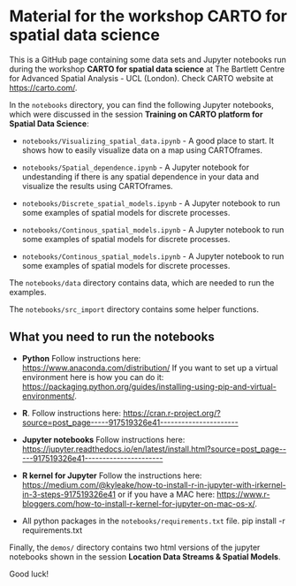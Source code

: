 # Material for the workshop CARTO for spatial data science

This is a GitHub page containing some data sets and Jupyter notebooks run during the workshop **CARTO for spatial data science** at The Bartlett Centre for Advanced Spatial Analysis - UCL (London). Check CARTO website at https://carto.com/.

In the `notebooks` directory, you can find the following Jupyter notebooks, which were discussed in the session **Training on CARTO platform for Spatial Data Science**:

- `notebooks/Visualizing_spatial_data.ipynb` - A good place to start. It shows how to easily visualize data on a map using CARTOframes.

- `notebooks/Spatial_dependence.ipynb` - A Jupyter notebook for undestanding if there is any spatial dependence in your data and visualize the results using CARTOframes.

- `notebooks/Discrete_spatial_models.ipynb` - A Jupyter notebook to run some examples of spatial models for discrete processes.

- `notebooks/Continous_spatial_models.ipynb` - A Jupyter notebook to run some examples of spatial models for discrete processes.

- `notebooks/Continous_spatial_models.ipynb` - A Jupyter notebook to run some examples of spatial models for discrete processes.

The `notebooks/data` directory contains data, which are needed to run the examples.

The `notebooks/src_import` directory contains some helper functions.

## What you need to run the notebooks

- **Python** Follow instructions here: https://www.anaconda.com/distribution/ If you want to set up a virtual environment here is how you can do it: https://packaging.python.org/guides/installing-using-pip-and-virtual-environments/.


- **R**. Follow instructions here: https://cran.r-project.org/?source=post_page-----917519326e41----------------------

- **Jupyter notebooks** Follow instructions here: https://jupyter.readthedocs.io/en/latest/install.html?source=post_page-----917519326e41----------------------

- **R kernel for Jupyter** Follow the instructions here: https://medium.com/@kyleake/how-to-install-r-in-jupyter-with-irkernel-in-3-steps-917519326e41 or if you have a MAC here: https://www.r-bloggers.com/how-to-install-r-kernel-for-jupyter-on-mac-os-x/.

- All python packages in the `notebooks/requirements.txt` file. pip install -r requirements.txt

Finally, the `demos/` directory contains two html versions of the jupyter notebooks shown in the session **Location Data Streams & Spatial Models**. 

Good luck!
